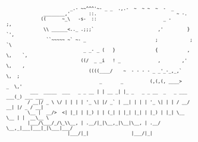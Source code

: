               
                            _.- ~~^^^'~- _ _  .,.-  ~  ~ ~  ~  -  _
                  ________,'       ::.                              ~ -.
                 ((      ~_\   -s-  ::                         _ -       ;,
                  \\ ______<.._ .;;;`                        ,'         }  `',
                   ``~~~~~ ~` ~- _                          ;            ;    `\
                                 _ _- _ (   }               {           , \,    `,
                                ((/  _ _i   ! _              ,        ,'    \,    ,
                                   ((((____/    ~  - - - - _ _'_-_,_,`        \,  ;
                                       _       _          (,(,(, ____>       _  \,'        
             ___  _____  ___   _ _ __ | | __ _| |_ _   _ _ __  _   _ ___ ___(_) ___ ___ 
            / __|/ _ \ \/ | | | | '_ \| |/ _` | __| | | | '_ \| | | / __/ __| |/ _ / __|
            \__ |  __/>  <| |_| | |_) | | (_| | |_| |_| | |_) | |_| \__ \__ | |  __\__ \
            |___/\___/_/\_\\__, | .__/|_|\__,_|\__|\__, | .__/ \__,_|___|___|_|\___|___/
                           |___/|_|                |___/|_|                             
            	
